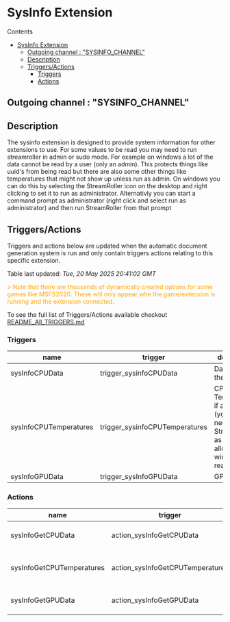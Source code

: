 <!-- this file will be auto updated for triggers and actions when the apidocs automatic
document builder is run.
To have the triggers and actions inserted do not remove the tags 'ReplaceTAGFor...' below
To run go to 'StreamRoller\docs\apidocs' and run 'node readmebuilder.mjs'
The script will parse files in the extensions directory looking for "triggersandactions ="
if found it will attempt to load hte file and use the exported 'triggersandactions' variable
to create the tables shown in the parsed README.md files
This was the only way I could find to autoupdate the triggers and actions lists
 -->
# SysInfo Extension
Contents
- [SysInfo Extension](#sysinfo-extension)
  - [Outgoing channel : "SYSINFO\_CHANNEL"](#outgoing-channel--sysinfo_channel)
  - [Description](#description)
  - [Triggers/Actions](#triggersactions)
    - [Triggers](#triggers)
    - [Actions](#actions)
## Outgoing channel : "SYSINFO_CHANNEL"
## Description
The sysinfo extension is designed to provide system information for other extensions to use. For some values to be read you may need to run streamroller 
in admin or sudo mode. For example on windows a lot of the data cannot be read by a user (only an admin). This protects things like uuid's from being read 
but there are also some other things like temperatures that might not show up unless run as admin. On windows you can do this by selecting the StreamRoller 
icon on the desktop and right clicking to set it to run as administrator. Alternativly you can start a command prompt as administrator (right click and 
select run as administrator) and then run StreamRoller from that prompt

## Triggers/Actions


Triggers and actions below are updated when the automatic document generation system is run and only contain triggers actions relating to this specific extension.

Table last updated: *Tue, 20 May 2025 20:41:02 GMT*

<div style='color:orange'>> Note that there are thousands of dynamically created options for some games like MSFS2020. These will only appear whe the game/extension is running and the extension connected.</div>

To see the full list of Triggers/Actions available checkout [README_All_TRIGGERS.md](https://github.com/SilenusTA/StreamRoller/blob/master/README_All_TRIGGERS.md)

### Triggers

| name | trigger | description |
| --- | --- | --- |
| sysInfoCPUData | trigger_sysinfoCPUData | Data about the CPU |
| sysInfoCPUTemperatures | trigger_sysinfoCPUTemperatures | CPU Temperatures if available (you may need to run StreamRoller as admin to allow windows to read this) |
| sysInfoGPUData | trigger_sysInfoGPUData | GPU Data |

### Actions

| name | trigger | description |
| --- | --- | --- |
| sysInfoGetCPUData | action_sysInfoGetCPUData | Sends out a trigger with the CPU Data |
| sysInfoGetCPUTemperatures | action_sysInfoGetCPUTemperatures | Sends out a trigger with the CPU Temperatures |
| sysInfoGetGPUData | action_sysInfoGetGPUData | Sends out a trigger with the GPU Data |
